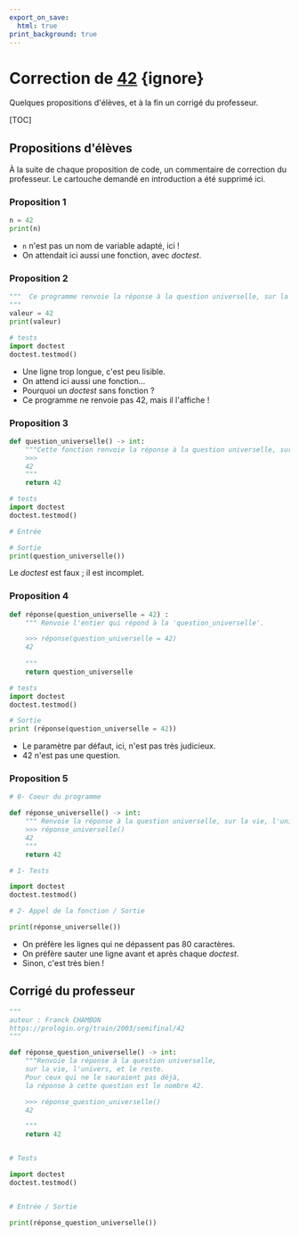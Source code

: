```yaml
---
export_on_save:
  html: true
print_background: true
---
```



# Correction de [42](https://prologin.org/train/2003/semifinal/42) {ignore}

Quelques propositions d'élèves, et à la fin un corrigé du professeur.

[TOC]

## Propositions d'élèves

À la suite de chaque proposition de code, un commentaire de correction du professeur. Le cartouche demandé en introduction a été supprimé ici.

### Proposition 1

```python
n = 42
print(n)
```

* `n` n'est pas un nom de variable adapté, ici !
* On attendait ici aussi une fonction, avec *doctest*.


### Proposition 2

```python
"""  Ce programme renvoie la réponse à la question universelle, sur la vie, l'univers, et le reste qui est le nombre 42
"""
valeur = 42
print(valeur)

# tests
import doctest
doctest.testmod()

```

* Une ligne trop longue, c'est peu lisible.
* On attend ici aussi une fonction...
* Pourquoi un *doctest* sans fonction ?
* Ce programme ne renvoie pas 42, mais il l'affiche !


### Proposition 3

```python
def question_universelle() -> int:
    """Cette fonction renvoie la réponse à la question universelle, sur la vie, l'univers, et le reste.
    >>> 
    42
    """
    return 42

# tests
import doctest
doctest.testmod()

# Entrée

# Sortie
print(question_universelle())
```

Le *doctest* est faux ; il est incomplet.

### Proposition 4

```python
def réponse(question_universelle = 42) :
    """ Renvoie l'entier qui répond à la 'question_universelle'.

    >>> réponse(question_universelle = 42)
    42
    
    """
    return question_universelle

# tests
import doctest
doctest.testmod()

# Sortie
print (réponse(question_universelle = 42))
```

* Le paramètre par défaut, ici, n'est pas très judicieux.
* 42 n'est pas une question.



### Proposition 5

```python
# 0- Coeur du programme

def réponse_universelle() -> int:
    """ Renvoie la réponse à la question universelle, sur la vie, l'univers, et le reste, c'est à dire 42.
    >>> réponse_universelle()
    42
    """
    return 42

# 1- Tests

import doctest
doctest.testmod()

# 2- Appel de la fonction / Sortie

print(réponse_universelle())
```

* On préfère les lignes qui ne dépassent pas 80 caractères.
* On préfère sauter une ligne avant et après chaque *doctest*.
* Sinon, c'est très bien !

## Corrigé du professeur

```python
"""
auteur : Franck CHAMBON
https://prologin.org/train/2003/semifinal/42
"""

def réponse_question_universelle() -> int:
    """Renvoie la réponse à la question universelle,
    sur la vie, l'univers, et le reste.
    Pour ceux qui ne le sauraient pas déjà,
    la réponse à cette question est le nombre 42.

    >>> réponse_question_universelle()
    42

    """
    return 42


# Tests

import doctest
doctest.testmod()


# Entrée / Sortie

print(réponse_question_universelle())

```
